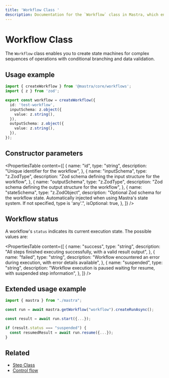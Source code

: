 ```yaml
---
title: 'Workflow Class '
description: Documentation for the `Workflow` class in Mastra, which enables you to create state machines for complex sequences of operations with conditional branching and data validation.
---
```


# Workflow Class

The `Workflow` class enables you to create state machines for complex sequences of operations with conditional branching and data validation.

## Usage example

```typescript filename="src/mastra/workflows/test-workflow.ts" showLineNumbers copy
import { createWorkflow } from '@mastra/core/workflows';
import { z } from 'zod';

export const workflow = createWorkflow({
  id: 'test-workflow',
  inputSchema: z.object({
    value: z.string(),
  }),
  outputSchema: z.object({
    value: z.string(),
  }),
});
```

## Constructor parameters

<PropertiesTable
content={[
{
name: "id",
type: "string",
description: "Unique identifier for the workflow",
},
{
name: "inputSchema",
type: "z.ZodType<any>",
description: "Zod schema defining the input structure for the workflow",
},
{
name: "outputSchema",
type: "z.ZodType<any>",
description: "Zod schema defining the output structure for the workflow",
},
{
name: "stateSchema",
type: "z.ZodObject<any>",
description: "Optional Zod schema for the workflow state. Automatically injected when using Mastra's state system. If not specified, type is 'any'.",
isOptional: true,
},
]}
/>

## Workflow status

A workflow's `status` indicates its current execution state. The possible values are:

<PropertiesTable
content={[
{
name: "success",
type: "string",
description:
"All steps finished executing successfully, with a valid result output",
},
{
name: "failed",
type: "string",
description:
"Workflow encountered an error during execution, with error details available",
},
{
name: "suspended",
type: "string",
description:
"Workflow execution is paused waiting for resume, with suspended step information",
},
]}
/>

## Extended usage example

```typescript filename="src/test-run.ts" showLineNumbers copy
import { mastra } from "./mastra";

const run = await mastra.getWorkflow("workflow").createRunAsync();

const result = await run.start({...});

if (result.status === "suspended") {
  const resumedResult = await run.resume({...});
}
```

## Related

- [Step Class](./step)
- [Control flow](../../docs/workflows/control-flow)
